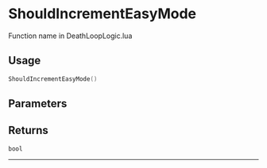 # ShouldIncrementEasyMode
Function name in DeathLoopLogic.lua
## Usage
```lua
ShouldIncrementEasyMode()
```
## Parameters

## Returns
`bool`

---